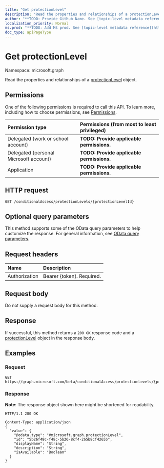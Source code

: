 ```yaml
---
title: "Get protectionLevel"
description: "Read the properties and relationships of a protectionLevel object."
author: "**TODO: Provide Github Name. See [topic-level metadata reference](https://msgo.azurewebsites.net/add/document/guidelines/metadata.html#topic-level-metadata)**"
localization_priority: Normal
ms.prod: "**TODO: Add MS prod. See [topic-level metadata reference](https://msgo.azurewebsites.net/add/document/guidelines/metadata.html#topic-level-metadata)**"
doc_type: apiPageType
---
```


# Get protectionLevel
Namespace: microsoft.graph

Read the properties and relationships of a [protectionLevel](../resources/protectionlevel.md) object.

## Permissions
One of the following permissions is required to call this API. To learn more, including how to choose permissions, see [Permissions](/graph/permissions-reference).

|Permission type|Permissions (from most to least privileged)|
|:---|:---|
|Delegated (work or school account)|**TODO: Provide applicable permissions.**|
|Delegated (personal Microsoft account)|**TODO: Provide applicable permissions.**|
|Application|**TODO: Provide applicable permissions.**|

## HTTP request

<!-- {
  "blockType": "ignored"
}
-->
``` http
GET /conditionalAccess/protectionLevels/{protectionLevelId}
```

## Optional query parameters
This method supports some of the OData query parameters to help customize the response. For general information, see [OData query parameters](/graph/query-parameters).

## Request headers
|Name|Description|
|:---|:---|
|Authorization|Bearer {token}. Required.|

## Request body
Do not supply a request body for this method.

## Response

If successful, this method returns a `200 OK` response code and a [protectionLevel](../resources/protectionlevel.md) object in the response body.

## Examples

### Request
<!-- {
  "blockType": "request",
  "name": "get_protectionlevel"
}
-->
``` http
GET https://graph.microsoft.com/beta/conditionalAccess/protectionLevels/{protectionLevelId}
```


### Response
**Note:** The response object shown here might be shortened for readability.
<!-- {
  "blockType": "response",
  "truncated": true,
  "@odata.type": "microsoft.graph.protectionLevel"
}
-->
``` http
HTTP/1.1 200 OK

Content-Type: application/json
{
  "value": {
    "@odata.type": "#microsoft.graph.protectionLevel",
    "id": "5b26f48c-f48c-5b26-8cf4-265b8cf4265b",
    "displayName": "String",
    "description": "String",
    "isAvailable": "Boolean"
  }
}
```

